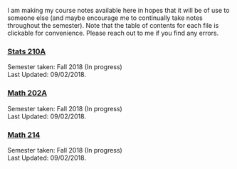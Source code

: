 I am making my course notes available here in hopes that it will be of use to someone else (and maybe encourage me to continually take notes throughout the semester).
Note that the table of contents for each file is clickable for convenience.
Please reach out to me if you find any errors.

### [Stats 210A](notes/Stats210A.pdf)

Semester taken: Fall 2018 (In progress)  
Last Updated: 09/02/2018.

### [Math 202A](notes/Math202A.pdf)

Semester taken: Fall 2018 (In progress)  
Last Updated: 09/02/2018.

### [Math 214](notes/Math214.pdf)

Semester taken: Fall 2018 (In progress)  
Last Updated: 09/02/2018.
